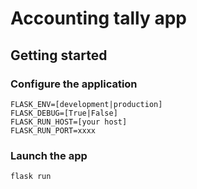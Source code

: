 # Accounting tally app

## Getting started

### Configure the application

```shell
FLASK_ENV=[development|production]
FLASK_DEBUG=[True|False]
FLASK_RUN_HOST=[your host]
FLASK_RUN_PORT=xxxx
```
### Launch the app

```shell
flask run
```
